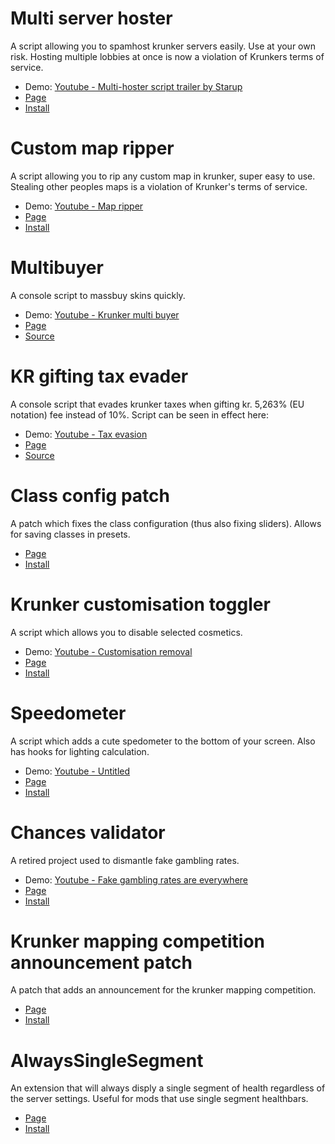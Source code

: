 # Multi server hoster
A script allowing you to spamhost krunker servers easily. Use at your own risk. Hosting multiple lobbies at once is now a violation of Krunkers terms of service.
- Demo: [Youtube - Multi-hoster script trailer by Starup](https://youtu.be/GkRFeEkxR3E)
- [Page](https://github.com/SwatDoge/Swats-Krunker-Tools/tree/main/Multi-Server-Hoster%20(Done)%20(NON-TOS))
- [Install](https://github.com/SwatDoge/Swats-Krunker-Tools/raw/main/Multi-Server-Hoster%20(Done)%20(NON-TOS)/userscript.user.js)

# Custom map ripper
A script allowing you to rip any custom map in krunker, super easy to use. Stealing other peoples maps is a violation of Krunker's terms of service.
- Demo: [Youtube - Map ripper](https://youtu.be/2ZQ8hGA-Md0)
- [Page](https://github.com/SwatDoge/Swats-Krunker-Tools/tree/main/Custom-Map-Ripper%20(WIP)%20(NON-TOS))
- [Install](https://github.com/SwatDoge/Swats-Krunker-Tools/raw/main/Custom-Map-Ripper%20(WIP)%20(NON-TOS)/userscript.user.js)

# Multibuyer
A console script to massbuy skins quickly.
- Demo: [Youtube - Krunker multi buyer](https://youtu.be/yPED0hI91X4)
- [Page](https://github.com/SwatDoge/Swats-Krunker-Tools/tree/main/Multi-buyer%20(Done))
- [Source](https://github.com/SwatDoge/Swats-Krunker-Tools/blob/main/Multi-buyer%20(Done)/userscript.user.js)


# KR gifting tax evader
A console script that evades krunker taxes when gifting kr. 5,263% (EU notation) fee instead of 10%. Script can be seen in effect here: 
- Demo: [Youtube - Tax evasion](https://youtu.be/OD-E6-wINEk)
- [Page](https://github.com/SwatDoge/Swats-Krunker-Tools/tree/main/Tax-Evader%20(Done))
- [Source](https://github.com/SwatDoge/Swats-Krunker-Tools/blob/main/Tax-Evader%20(Done)/userscript.user.js)

# Class config patch
A patch which fixes the class configuration (thus also fixing sliders). Allows for saving classes in presets.
- [Page](https://github.com/SwatDoge/Swats-Krunker-Tools/tree/main/Class-config-patch%20(WIP))
- [Install](https://github.com/SwatDoge/Swats-Krunker-Tools/raw/main/Class-config-patch%20(WIP)/userscript.user.js)

# Krunker customisation toggler
A script which allows you to disable selected cosmetics.
- Demo: [Youtube - Customisation removal](https://youtu.be/KF6YfKshxUI)
- [Page](https://github.com/SwatDoge/Swats-Krunker-Tools/tree/main/Krunker-Customisation-Toggler%20(Deprecated))
- [Install](https://github.com/SwatDoge/Swats-Krunker-Tools/raw/main/Krunker-Customisation-Toggler%20(Deprecated)/userscript.user.js)

# Speedometer
A script which adds a cute spedometer to the bottom of your screen. Also has hooks for lighting calculation.
- Demo: [Youtube - Untitled](https://youtu.be/wz2-KIy_1Cw)
- [Page](https://github.com/SwatDoge/Swats-Krunker-Tools/tree/main/Speedometer%20(WIP))
- [Install](https://github.com/SwatDoge/Swats-Krunker-Tools/raw/main/Speedometer%20(WIP)/userscript.user.js)

# Chances validator
A retired project used to dismantle fake gambling rates.
- Demo: [Youtube - Fake gambling rates are everywhere](https://youtu.be/a7Ppll5K1uw)
- [Page](https://github.com/SwatDoge/Swats-Krunker-Tools/tree/main/Chances-validator%20(Retired))
- [Install](https://github.com/SwatDoge/Swats-Krunker-Tools/raw/main/Chances-validator%20(Retired)/userscript.user.js)

# Krunker mapping competition announcement patch
A patch that adds an announcement for the krunker mapping competition.
- [Page](https://github.com/SwatDoge/Swats-Krunker-Tools/tree/main/Krunker-Mapping-Comp-Announcement-Patch%20(Done))
- [Install](https://github.com/SwatDoge/Swats-Krunker-Tools/raw/main/Krunker-Mapping-Comp-Announcement-Patch%20(Done)/userscript.user.js)

# AlwaysSingleSegment
An extension that will always disply a single segment of health regardless of the server settings. Useful for mods that use single segment healthbars.
- [Page](https://github.com/SwatDoge/Swats-Krunker-Tools/tree/main/AlwaysSingleSegment%20(Done))
- [Install](https://github.com/SwatDoge/Swats-Krunker-Tools/raw/main/AlwaysSingleSegment%20(Done)/userscript.user.js)